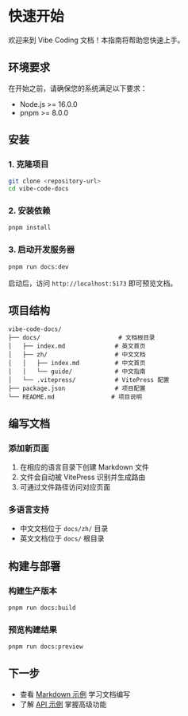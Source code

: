 # 快速开始

欢迎来到 Vibe Coding 文档！本指南将帮助您快速上手。

## 环境要求

在开始之前，请确保您的系统满足以下要求：

- Node.js >= 16.0.0
- pnpm >= 8.0.0

## 安装

### 1. 克隆项目

```bash
git clone <repository-url>
cd vibe-code-docs
```

### 2. 安装依赖

```bash
pnpm install
```

### 3. 启动开发服务器

```bash
pnpm run docs:dev
```

启动后，访问 `http://localhost:5173` 即可预览文档。

## 项目结构

```
vibe-code-docs/
├── docs/                      # 文档根目录
│   ├── index.md              # 英文首页
│   ├── zh/                   # 中文文档
│   │   ├── index.md          # 中文首页
│   │   └── guide/            # 中文指南
│   └── .vitepress/           # VitePress 配置
├── package.json              # 项目配置
└── README.md                # 项目说明
```

## 编写文档

### 添加新页面

1. 在相应的语言目录下创建 Markdown 文件
2. 文件会自动被 VitePress 识别并生成路由
3. 可通过文件路径访问对应页面

### 多语言支持

- 中文文档位于 `docs/zh/` 目录
- 英文文档位于 `docs/` 根目录

## 构建与部署

### 构建生产版本

```bash
pnpm run docs:build
```

### 预览构建结果

```bash
pnpm run docs:preview
```

## 下一步

- 查看 [Markdown 示例](/zh/markdown-examples) 学习文档编写
- 了解 [API 示例](/zh/api-examples) 掌握高级功能
